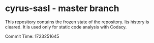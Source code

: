 # cyrus-sasl - master branch

This repository contains the frozen state of the repository.
Its history is cleared. It is used only for static code
analysis with Codacy.

Commit Time: 1723251645